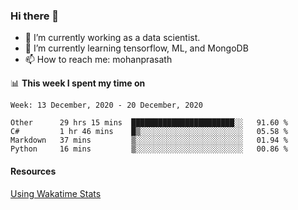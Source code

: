 ### Hi there 👋

- 🔭 I’m currently working as a data scientist.
- 🌱 I’m currently learning tensorflow, ML, and MongoDB
- 📫 How to reach me: mohanprasath

📊 **This week I spent my time on**
<!--START_SECTION:waka-->
```text
Week: 13 December, 2020 - 20 December, 2020

Other      29 hrs 15 mins  ███████████████████████░░   91.60 % 
C#         1 hr 46 mins    █▒░░░░░░░░░░░░░░░░░░░░░░░   05.58 % 
Markdown   37 mins         ▒░░░░░░░░░░░░░░░░░░░░░░░░   01.94 % 
Python     16 mins         ▒░░░░░░░░░░░░░░░░░░░░░░░░   00.86 % 
```
<!--END_SECTION:waka-->

#### Resources
[Using Wakatime Stats](https://github.com/marketplace/actions/waka-readme)
